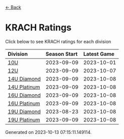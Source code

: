 [<- Back](../readme.md)
# KRACH Ratings
Click below to see KRACH ratings for each division

| Division | Season Start | Latest Game |
| :-- | :-- | :-- |
| [10U](10U-ratings.md) | 2023-09-09 | 2023-10-01 |
| [12U](12U-ratings.md) | 2023-09-09 | 2023-10-07 |
| [14U Diamond](14U-Diamond-ratings.md) | 2023-09-09 | 2023-10-08 |
| [14U Platinum](14U-Platinum-ratings.md) | 2023-09-09 | 2023-10-08 |
| [16U Diamond](16U-Diamond-ratings.md) | 2023-09-09 | 2023-10-08 |
| [16U Platinum](16U-Platinum-ratings.md) | 2023-09-09 | 2023-10-08 |
| [19U Diamond](19U-Diamond-ratings.md) | 2023-08-23 | 2023-10-08 |
| [19U Platinum](19U-Platinum-ratings.md) | 2023-09-09 | 2023-10-08 |

Generated on 2023-10-13 07:15:11.149114.
